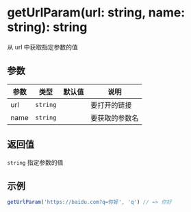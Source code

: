 # getUrlParam(url: string, name: string): string

从 url 中获取指定参数的值

## 参数

| 参数                | 类型       | 默认值 | 说明                                                                     |
| ------------------ | --------   | --------  |------------------------------------------------------------------------ |
| url                | `string`   |   |  要打开的链接                                      |
| name            | `string`   |    | 要获取的参数名                                      |              




## 返回值

`string` 指定参数的值

## 示例

```js
getUrlParam('https://baidu.com?q=你好', 'q') // => 你好
```
